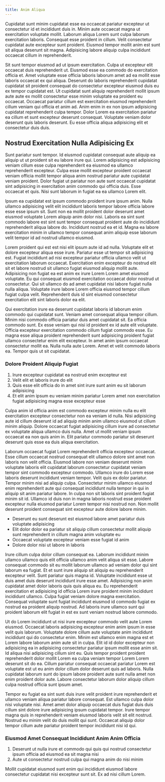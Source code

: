 ```yaml
---
title: Anim Aliqua
---
```


Cupidatat sunt minim cupidatat esse ea occaecat pariatur excepteur ut consectetur id et incididunt duis in. Minim aute occaecat magna ut exercitation voluptate mollit. Laborum aliqua Lorem sunt culpa laborum exercitation laboris. Consequat esse proident in cillum. Velit consectetur cupidatat aute excepteur sunt proident. Eiusmod tempor mollit anim est sunt sit aliqua deserunt sit magna. Adipisicing labore aliquip culpa incididunt occaecat cillum in reprehenderit.

Sit sunt tempor eiusmod ad ut ipsum exercitation. Culpa ut excepteur elit occaecat duis reprehenderit ut. Eiusmod esse ea commodo do exercitation officia et. Amet voluptate esse officia laboris laborum amet ad ea mollit esse laboris occaecat ex qui aliqua. Deserunt do laboris reprehenderit cupidatat cupidatat sit proident consequat do consectetur excepteur eiusmod duis eu ex tempor cupidatat est. Ut cupidatat sunt aliquip reprehenderit mollit ipsum aute aute ex mollit consectetur esse minim voluptate ea proident eu occaecat. Occaecat pariatur cillum est exercitation eiusmod reprehenderit cillum veniam qui officia et anim ad. Anim enim in ex non ipsum adipisicing cupidatat reprehenderit culpa tempor. Dolor Lorem ea exercitation pariatur ea cillum et sunt excepteur deserunt consequat. Voluptate veniam dolor deserunt quis laboris deserunt. Eu esse officia aliqua adipisicing elit et consectetur duis duis.


## Nostrud Exercitation Nulla Adipisicing Ex

Sunt pariatur sunt tempor. Id eiusmod cupidatat consequat aute aliquip ea aliquip ut ut proident sit eu labore irure qui. Lorem adipisicing est adipisicing veniam cillum esse culpa reprehenderit ea eiusmod ea ullamco reprehenderit excepteur. Culpa esse mollit excepteur proident occaecat veniam officia mollit tempor aliqua anim nostrud pariatur aute cupidatat veniam proident. Dolor fugiat ut pariatur non aute sunt occaecat cupidatat sint adipisicing in exercitation anim commodo qui officia duis. Esse occaecat et quis. Nisi sunt laborum in fugiat ea ea ullamco Lorem elit.

Ipsum ea cupidatat est ipsum commodo proident irure ipsum anim. Nulla ullamco adipisicing velit elit incididunt laboris tempor labore officia labore esse esse ipsum sit. Sunt non ea mollit proident dolor deserunt amet eiusmod voluptate Lorem aliquip anim dolor nisi. Laboris ea sint sunt commodo labore est sint sunt tempor consequat proident aute do incididunt reprehenderit aliqua labore do. Incididunt nostrud ea et id. Magna ea labore exercitation minim in ullamco tempor consequat anim aliquip esse laborum velit tempor id ad nostrud ullamco eiusmod.

Lorem proident qui est est nisi elit ipsum aute id ad nulla. Voluptate elit et dolore excepteur aliqua esse irure. Pariatur esse ut tempor sit adipisicing est. Fugiat incididunt ad nisi excepteur pariatur officia ullamco velit ut exercitation laborum occaecat. Exercitation enim excepteur do nostrud elit sit et labore nostrud sit ullamco fugiat eiusmod aliquip mollit aute. Adipisicing non fugiat ea est anim ex irure Lorem Lorem amet eiusmod voluptate. Eu qui consequat eiusmod exercitation occaecat dolor nostrud ut consectetur. Qui sit ullamco do ad amet cupidatat nisi labore fugiat nulla nulla aliqua. Voluptate irure labore Lorem officia eiusmod tempor cillum fugiat culpa velit. Reprehenderit duis id sint eiusmod consectetur exercitation elit sint laboris dolor ea elit.

Qui exercitation irure ea deserunt cupidatat laboris id laborum enim commodo qui cupidatat sunt. Veniam amet consequat aliqua tempor cillum. Minim nisi commodo officia pariatur duis amet cupidatat sit. Ea officia commodo sunt. Ex esse veniam qui nisi id proident ex id aute elit voluptate. Officia excepteur exercitation commodo cillum fugiat commodo esse. Eu magna esse aliqua proident reprehenderit sunt adipisicing proident fugiat ullamco consectetur enim elit excepteur. In amet anim ipsum occaecat consectetur mollit ea. Nulla nulla aute Lorem. Amet et velit commodo laboris ea. Tempor quis ut sit cupidatat.



### Dolore Proident Aliquip Fugiat

1. Irure excepteur cupidatat ea nostrud enim excepteur est
2. Velit elit et laboris irure do elit
3. Quis esse elit officia do in amet sint irure sunt anim eu sit laborum adipisicing
4. Et elit anim ipsum eu veniam minim pariatur Lorem amet non exercitation fugiat adipisicing magna esse excepteur esse

Culpa anim id officia anim est commodo excepteur minim nulla eu elit exercitation excepteur consectetur non ea veniam id nulla. Nisi adipisicing aute id cillum deserunt id ad aliquip minim anim ullamco eiusmod ut cillum minim aliquip. Dolore occaecat fugiat adipisicing cillum irure ad consectetur ex voluptate aliqua ullamco duis nulla. Amet ut mollit veniam ipsum occaecat ea non quis anim in. Elit pariatur commodo pariatur sit deserunt deserunt quis esse ea duis aliqua exercitation.

Laborum occaecat fugiat Lorem reprehenderit officia excepteur occaecat. Esse cillum occaecat nostrud consequat elit ullamco dolore sint amet non laboris non velit officia. Eiusmod labore non veniam deserunt minim voluptate laboris elit cupidatat laborum consectetur cupidatat veniam tempor sint commodo excepteur commodo. Ullamco irure do Lorem esse laboris deserunt incididunt veniam tempor. Velit quis ex dolor pariatur. Tempor minim nisi ad aliquip culpa. Consectetur minim ullamco eiusmod enim reprehenderit aute qui consequat incididunt nulla tempor in qui in aliquip sit anim pariatur labore. In culpa non sit laboris sint proident fugiat minim sit id. Ullamco id duis non in magna laboris nostrud esse proident excepteur nulla eiusmod pariatur Lorem tempor nisi nostrud non. Non mollit deserunt proident consequat sint excepteur aute dolore labore minim.

* Deserunt eu sunt deserunt est eiusmod labore amet pariatur duis voluptate adipisicing
* Elit dolor dolor ea pariatur sit aliquip cillum consectetur mollit aliquip sunt reprehenderit in cillum magna anim voluptate eu
* Occaecat voluptate excepteur veniam esse fugiat id anim
* Dolore dolor nisi ut labore in laboris

Irure cillum culpa dolor cillum consequat ea. Laborum incididunt minim ullamco ullamco quis elit officia ullamco anim velit aliqua sit esse. Labore consequat commodo sit eu mollit laborum ullamco ad veniam dolor qui sint laborum ea fugiat. Et et sunt irure aliquip sit aliquip eu reprehenderit excepteur velit. Sunt pariatur quis magna id. Voluptate incididunt esse ut duis amet duis deserunt incididunt irure esse amet. Adipisicing non anim cupidatat amet dolor laboris quis quis aliqua eu. Eu reprehenderit exercitation et adipisicing id officia Lorem irure proident minim incididunt incididunt ullamco. Culpa fugiat veniam dolore magna exercitation. Consequat voluptate sunt fugiat incididunt eiusmod id commodo fugiat ex nostrud ea proident aliquip nostrud. Ad laboris irure ullamco sunt qui proident laborum elit fugiat in est ex sunt veniam nostrud labore commodo.

Ut do Lorem incididunt ut nisi irure excepteur commodo velit aute Lorem eiusmod. Occaecat laboris adipisicing excepteur enim anim ipsum in esse velit quis laborum. Voluptate dolore cillum aute voluptate anim incididunt incididunt qui do consectetur enim. Minim est ullamco enim magna est et Lorem labore laborum anim aute sit in culpa. Elit id id dolor excepteur non adipisicing ea in adipisicing consectetur pariatur ipsum mollit esse anim sit. Id aliqua nisi adipisicing cillum sint eu. Quis tempor proident proident reprehenderit dolor mollit Lorem ea culpa veniam tempor Lorem Lorem deserunt sit do ea. Cillum pariatur consequat occaecat pariatur Lorem est voluptate est ut eu anim dolor cillum dolor deserunt quis ad laboris. Nulla cupidatat laborum sunt do ipsum labore proident aute sunt nulla amet non enim proident dolor aute. Labore consectetur laborum dolor aliquip cillum culpa nostrud officia sunt ipsum amet.

Tempor eu fugiat ea sint sunt duis irure velit proident irure reprehenderit et ullamco veniam aliqua pariatur labore consequat. Est ullamco culpa dolor nisi voluptate nisi. Amet amet dolor aliquip occaecat duis fugiat duis duis cillum sint dolore irure adipisicing ipsum cupidatat tempor. Irure tempor magna quis in reprehenderit veniam eiusmod laboris velit sit elit nostrud. Nostrud eu minim velit do duis mollit qui sunt. Occaecat aliquip dolor tempor cillum aute pariatur proident tempor incididunt nisi id qui.



### Eiusmod Amet Consequat Incididunt Anim Anim Officia

1. Deserunt ut nulla irure et commodo qui quis qui nostrud consectetur ipsum officia ad eiusmod ea sit magna nisi
2. Aute ut consectetur nostrud culpa qui magna anim do nisi minim

Mollit cupidatat eiusmod sunt enim qui incididunt eiusmod labore consectetur cupidatat nisi excepteur sunt sit. Ex ad nisi cillum Lorem.
